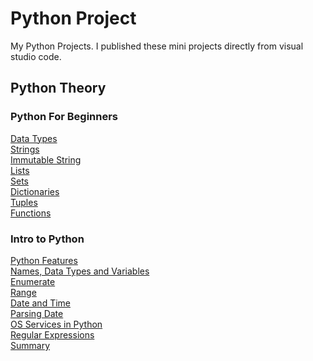 # Python Project
My Python Projects. I published these mini projects directly from visual studio code.

## Python Theory
### Python For Beginners
[Data Types](Python_For_Beginners/Theory/01_Data_Types.md) </br>
[Strings](Python_For_Beginners/Theory/02_Strings.md) </br>
[Immutable String](Python_For_Beginners/Theory/03_Immutable_String.md) </br>
[Lists](Python_For_Beginners/Theory/04_Lists.md) </br>
[Sets](Python_For_Beginners/Theory/05_Sets.md) </br>
[Dictionaries](Python_For_Beginners/Theory/06_Dictionaries.md) </br>
[Tuples](Python_For_Beginners/Theory/07_Tuples.md) </br>
[Functions](Python_For_Beginners/Theory/08_Functions.md) </br>

### Intro to Python
[Python Features](Intro_To_Python/Theory/01_Python_Features.md)</br>
[Names, Data Types and Variables](Intro_To_Python/Theory/02_Names_DataTypes_Variables.md)</br>
[Enumerate](Intro_To_Python/Theory/03_Enumerate.md)</br>
[Range](Intro_To_Python/Theory/04_Range.md)</br>
[Date and Time](Intro_To_Python/Theory/05_Date_Time.md)</br>
[Parsing Date](Intro_To_Python/Theory/06_Parse_Date.md)</br>
[OS Services in Python](Intro_To_Python/Theory/07_OS_Service.md)</br>
[Regular Expressions](Intro_To_Python/Theory/08_Regular_Expressions.md)</br>
[Summary](Intro_To_Python/Theory/09_Summary.md)</br>

